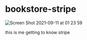 
# bookstore-stripe

![Screen Shot 2021-09-11 at 01 23 59](https://user-images.githubusercontent.com/18272163/132936147-a3eb8275-9574-4749-84f8-89a679b5f20f.png)

this is me getting to know stripe
